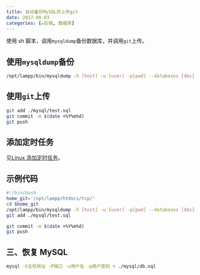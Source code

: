 ```yaml
---
title: 自动备份MySQL并上传git
date: 2017-08-03
categories: [✬后端, 数据库]
---
```


使用 sh 脚本，调用`mysqldump`备份数据库，并调用`git`上传。

<!--more-->

## 使用`mysqldump`备份

```bash
/opt/lampp/bin/mysqldump -h [host] -u [user] -p[pwd] --databases [dbs] > ./mysql/test.sql
```

## 使用`git`上传

```bash
git add ./mysql/test.sql
git commit -m $(date +%Y%m%d)
git push
```

## 添加定时任务

见[Linux 添加定时任务](/linux/9003.html)。

## 示例代码

```bash backMysql.sh
#!/bin/bash
home_git='/opt/lampp/htdocs/tcp/'
cd $home_git
/opt/lampp/bin/mysqldump -h [host] -u [user] -p[pwd] --databases [dbs] > ./mysql/test.sql
git add ./mysql/test.sql

git commit -m $(date +%Y%m%d)
git push
```

## 三、恢复 MySQL

```bash
mysql -h主机地址 -P端口 -u用户名 -p用户密码 < ./mysql/db.sql
```
